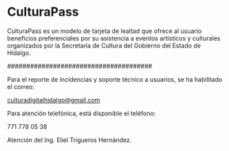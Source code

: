 # CulturaPass
CulturaPass es un modelo de tarjeta de lealtad que ofrece al usuario beneficios preferenciales por su asistencia a eventos artísticos y culturales organizados por la Secretaría de Cultura del Gobierno del Estado de Hidalgo.

######################################

Para el reporte de incidencias y soporte técnico a usuarios, se ha habilitado el correo:

culturadigitalhidalgo@gmail.com

Para atención telefónica, está disponible el teléfono:

771 778 05 38

Atención del Ing. Eliel Trigueros Hernández.
